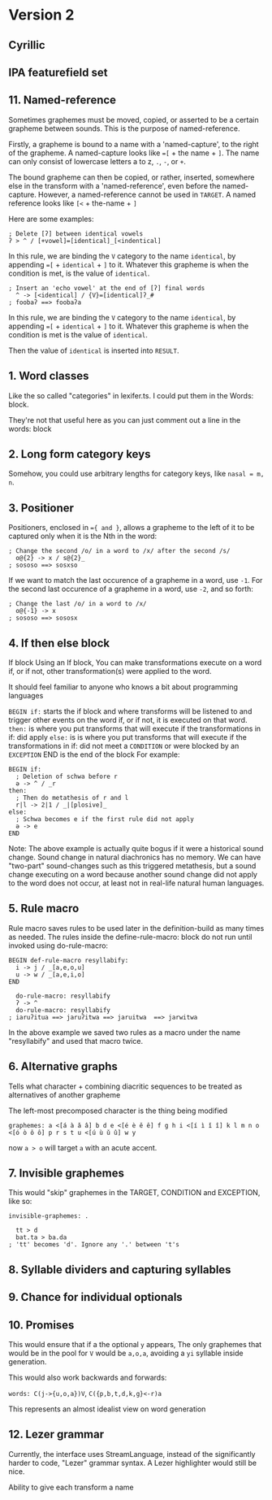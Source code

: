# Version 2

## Cyrillic

## IPA featurefield set

## 11. Named-reference

Sometimes graphemes must be moved, copied, or asserted to be a certain grapheme between sounds. This is the purpose of named-reference.

Firstly, a grapheme is bound to a name with a 'named-capture', to the right of the grapheme. A named-capture looks like `=[` + the name + `]`. The name can only consist of lowercase letters a to z, `.`, `-`, or `+`.

The bound grapheme can then be copied, or rather, inserted, somewhere else in the transform with a 'named-reference', even before the named-capture. However, a named-reference cannot be used in `TARGET`. A named reference looks like `[<` + the-name + `]`

Here are some examples:

```
; Delete [ʔ] between identical vowels
ʔ > ^ / [+vowel]=[identical]_[<indentical]
```

In this rule, we are binding the `V` category to the name `identical`, by appending `=[` + `identical` + `]` to it. Whatever this grapheme is when the condition is met, is the value of `identical`.

```
; Insert an 'echo vowel' at the end of [ʔ] final words
  ^ -> [<identical] / {V}=[identical]ʔ_#
; foobaʔ ==> foobaʔa
```

In this rule, we are binding the `V` category to the name `identical`, by appending `=[` + `identical` + `]` to it. Whatever this grapheme is when the condition is met is the value of `identical`.

Then the value of `identical` is inserted into `RESULT`.





## 1. Word classes

Like the so called "categories" in lexifer.ts. I could put them in the Words: block.

They're not that useful here as you can just comment out a line in the words: block

## 2. Long form category keys

Somehow, you could use arbitrary lengths for category keys, like `nasal = m, n`.

## 3. Positioner

Positioners, enclosed in `={ and }`, allows a grapheme to the left of it to be captured only when it is the Nth in the word:

```
; Change the second /o/ in a word to /x/ after the second /s/
  o@{2} -> x / s@{2}_
; sososo ==> sosxso
```
If we want to match the last occurence of a grapheme in a word, use `-1`. For the second last occurence of a grapheme in a word, use `-2`, and so forth:
```
; Change the last /o/ in a word to /x/
  o@{-1} -> x
; sososo ==> sososx
```

## 4. If then else block

If block
Using an If block, You can make transformations execute on a word if, or if not, other transformation(s) were applied to the word.

It should feel familiar to anyone who knows a bit about programming languages

`BEGIN if:` starts the if block and where transforms will be listened to and trigger other events on the word if, or if not, it is executed on that word.
`then:` is where you put transforms that will execute if the transformations in if: did apply
`else:` is is where you put transforms that will execute if the transformations in if: did not meet a `CONDITION` or were blocked by an `EXCEPTION`
END is the end of the block
For example:

```
BEGIN if:
  ; Deletion of schwa before r
  ə -> ^ / _r
then:
  ; Then do metathesis of r and l
  r|l -> 2|1 / _|[plosive]_
else:
  ; Schwa becomes e if the first rule did not apply
  ə -> e
END
```

Note: The above example is actually quite bogus if it were a historical sound change. Sound change in natural diachronics has no memory. We can have "two-part" sound-changes such as this triggered metathesis, but a sound change executing on a word because another sound change did not apply to the word does not occur, at least not in real-life natural human languages.

## 5. Rule macro

Rule macro saves rules to be used later in the definition-build as many times as needed. The rules inside the define-rule-macro: block do not run until invoked using do-rule-macro:

```
BEGIN def-rule-macro resyllabify:
  i -> j / _[a,e,o,u]
  u -> w / _[a,e,i,o]
END
```

```
  do-rule-macro: resyllabify
  ʔ -> ^
  do-rule-macro: resyllabify
; iaruʔitua ==> jaruʔitwa ==> jaruitwa  ==> jarwitwa
```
In the above example we saved two rules as a macro under the name "resyllabify" and used that macro twice.

## 6. Alternative graphs

Tells what character + combining diacritic sequences to be treated as alternatives of another grapheme

The left-most precomposed character is the thing being modified

```
graphemes: a <[á à ǎ â] b d e <[é è ě ê] f g h i <[í ì ǐ î] k l m n o <[ó ò ǒ ô] p r s t u <[ú ù ǔ û] w y
```

now `a > o` will target `a` with an acute accent.

## 7. Invisible graphemes

This would "skip" graphemes in the TARGET, CONDITION and EXCEPTION, like so:

```
invisible-graphemes: .

  tt > d
  bat.ta > ba.da
; 'tt' becomes 'd'. Ignore any '.' between 't's
```

## 8. Syllable dividers and capturing syllables

## 9. Chance for individual optionals

## 10. Promises

This would ensure that if a the optional `y` appears, The only graphemes that would be in the pool for `V` would be `a,o,a`, avoiding a `yi` syllable inside generation.

This would also work backwards and forwards:

`words: C(j->{u,o,a})V`, `C({p,b,t,d,k,g}<-r)a`

This represents an almost idealist view on word generation



## 12. Lezer grammar

Currently, the interface uses StreamLanguage, instead of the significantly harder to code, "Lezer" grammar syntax. A Lezer highlighter would still be nice.

Ability to give each transform a name